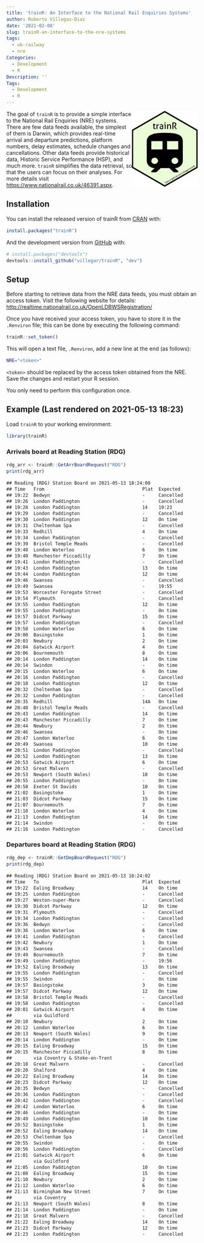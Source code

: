 ```yaml
---
title: 'trainR: An Interface to the National Rail Enquiries Systems'
author: Roberto Villegas-Diaz
date: '2021-02-08'
slug: trainR-an-interface-to-the-nre-systems
tags:
  - uk-railway
  - nre
Categories:
  - Development
  - R
Description: ''
Tags:
  - Development
  - R
---
```


<img src="https://raw.githubusercontent.com/villegar/trainR/main/inst/images/logo.png" alt="logo" align="right" height=200px/>

The goal of `trainR` is to provide a simple interface to the 
National Rail Enquiries (NRE) systems. There are few data feeds 
available, the simplest of them is Darwin, which provides real-time 
arrival and departure predictions, platform numbers, delay estimates, 
schedule changes and cancellations. Other data feeds provide historical 
data, Historic Service Performance (HSP), and much more. `trainR` 
simplifies the data retrieval, so that the users can focus on their 
analyses. For more details visit 
https://www.nationalrail.co.uk/46391.aspx.

## Installation

You can install the released version of trainR from [CRAN](https://CRAN.R-project.org) with:

``` r
install.packages("trainR")
```

And the development version from [GitHub](https://github.com/) with:

``` r
# install.packages("devtools")
devtools::install_github("villegar/trainR", "dev")
```

## Setup
Before starting to retrieve data from the NRE data feeds, you must obtain an access token. 
Visit the following website for details: http://realtime.nationalrail.co.uk/OpenLDBWSRegistration/

Once you have received your access token, you have to store it in the `.Renviron` file; this can be 
done by executing the following command:


```r
trainR::set_token()
```

This will open a text file, `.Renviron`, add a new line at the end (as follows):

```bash
NRE="<token>"
```

`<token>` should be replaced by the access token obtained from the NRE. Save the changes and restart 
your R session.

You only need to perform this configuration once.

## Example (Last rendered on 2021-05-13 18:23)

Load `trainR` to your working environment:

```r
library(trainR)
```

### Arrivals board at Reading Station (RDG)


```r
rdg_arr <- trainR::GetArrBoardRequest("RDG")
print(rdg_arr)
```

```
## Reading (RDG) Station Board on 2021-05-13 18:24:00
## Time   From                                    Plat  Expected
## 19:22  Bedwyn                                  -     Cancelled
## 19:26  London Paddington                       -     Cancelled
## 19:28  London Paddington                       14    19:23
## 19:29  London Paddington                       -     Cancelled
## 19:30  London Paddington                       12    On time
## 19:31  Cheltenham Spa                          -     Cancelled
## 19:33  Redhill                                 4     On time
## 19:34  London Paddington                       -     Cancelled
## 19:39  Bristol Temple Meads                    -     Cancelled
## 19:40  London Waterloo                         6     On time
## 19:40  Manchester Piccadilly                   7     On time
## 19:41  London Paddington                       -     Cancelled
## 19:43  London Paddington                       13    On time
## 19:44  London Paddington                       12    On time
## 19:46  Swansea                                 -     Cancelled
## 19:49  Swansea                                 -     19:55
## 19:53  Worcester Foregate Street               -     Cancelled
## 19:54  Plymouth                                -     Cancelled
## 19:55  London Paddington                       12    On time
## 19:55  London Paddington                       -     On time
## 19:57  Didcot Parkway                          15    On time
## 19:57  London Paddington                       -     Cancelled
## 19:58  London Waterloo                         6     On time
## 20:00  Basingstoke                             1     On time
## 20:03  Newbury                                 2     On time
## 20:04  Gatwick Airport                         4     On time
## 20:06  Bournemouth                             8     On time
## 20:14  London Paddington                       14    On time
## 20:14  Swindon                                 -     On time
## 20:15  London Waterloo                         6     On time
## 20:16  London Paddington                       -     Cancelled
## 20:18  London Paddington                       12    On time
## 20:32  Cheltenham Spa                          -     Cancelled
## 20:32  London Paddington                       -     Cancelled
## 20:35  Redhill                                 14A   On time
## 20:40  Bristol Temple Meads                    -     Cancelled
## 20:43  London Paddington                       14    On time
## 20:43  Manchester Piccadilly                   7     On time
## 20:44  Newbury                                 2     On time
## 20:46  Swansea                                 -     On time
## 20:47  London Waterloo                         6     On time
## 20:49  Swansea                                 10    On time
## 20:51  London Paddington                       -     Cancelled
## 20:52  London Paddington                       13    On time
## 20:53  Gatwick Airport                         6     On time
## 20:53  Great Malvern                           -     Cancelled
## 20:53  Newport (South Wales)                   10    On time
## 20:55  London Paddington                       -     On time
## 20:58  Exeter St Davids                        10    On time
## 21:02  Basingstoke                             1     On time
## 21:03  Didcot Parkway                          15    On time
## 21:07  Bournemouth                             7     On time
## 21:10  London Waterloo                         4     On time
## 21:13  London Paddington                       14    On time
## 21:14  Swindon                                 -     On time
## 21:16  London Paddington                       -     Cancelled
```

### Departures board at Reading Station (RDG)


```r
rdg_dep <- trainR::GetDepBoardRequest("RDG")
print(rdg_dep)
```

```
## Reading (RDG) Station Board on 2021-05-13 18:24:02
## Time   To                                      Plat  Expected
## 19:22  Ealing Broadway                         14    On time
## 19:25  London Paddington                       -     Cancelled
## 19:27  Weston-super-Mare                       -     Cancelled
## 19:30  Didcot Parkway                          12    On time
## 19:31  Plymouth                                -     Cancelled
## 19:34  London Paddington                       -     Cancelled
## 19:36  Bedwyn                                  -     Cancelled
## 19:36  London Waterloo                         6     On time
## 19:41  London Paddington                       -     Cancelled
## 19:42  Newbury                                 1     On time
## 19:43  Swansea                                 -     Cancelled
## 19:49  Bournemouth                             7     On time
## 19:49  London Paddington                       -     19:56
## 19:52  Ealing Broadway                         13    On time
## 19:55  London Paddington                       -     Cancelled
## 19:55  Swindon                                 -     On time
## 19:57  Basingstoke                             3     On time
## 19:57  Didcot Parkway                          12    On time
## 19:58  Bristol Temple Meads                    -     Cancelled
## 19:58  London Paddington                       -     Cancelled
## 20:01  Gatwick Airport                         4     On time
##        via Guildford                           
## 20:10  Newbury                                 2     On time
## 20:12  London Waterloo                         6     On time
## 20:13  Newport (South Wales)                   9     On time
## 20:14  London Paddington                       -     On time
## 20:15  Ealing Broadway                         15    On time
## 20:15  Manchester Piccadilly                   8     On time
##        via Coventry & Stoke-on-Trent           
## 20:18  Great Malvern                           -     Cancelled
## 20:20  Shalford                                4     On time
## 20:22  Ealing Broadway                         14    On time
## 20:23  Didcot Parkway                          12    On time
## 20:35  Bedwyn                                  -     Cancelled
## 20:36  London Paddington                       -     Cancelled
## 20:42  London Paddington                       -     Cancelled
## 20:42  London Waterloo                         6     On time
## 20:46  London Paddington                       -     On time
## 20:49  London Paddington                       10    On time
## 20:52  Basingstoke                             1     On time
## 20:52  Ealing Broadway                         14    On time
## 20:53  Cheltenham Spa                          -     Cancelled
## 20:55  Swindon                                 -     On time
## 20:56  London Paddington                       -     Cancelled
## 21:01  Gatwick Airport                         6     On time
##        via Guildford                           
## 21:05  London Paddington                       10    On time
## 21:08  Ealing Broadway                         15    On time
## 21:10  Newbury                                 2     On time
## 21:12  London Waterloo                         6     On time
## 21:13  Birmingham New Street                   7     On time
##        via Coventry                            
## 21:13  Newport (South Wales)                   8     On time
## 21:14  London Paddington                       -     On time
## 21:18  Great Malvern                           -     Cancelled
## 21:22  Ealing Broadway                         14    On time
## 21:23  Didcot Parkway                          12    On time
## 21:23  London Paddington                       -     Cancelled
```
